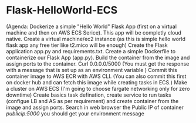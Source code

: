 # Flask-HelloWorld-ECS
(Agenda: Dockerize a simple "Hello World" Flask App (first on a virtual machine and then on AWS ECS Serice). This app will be completly cloud native.
Create a virtual machine/ec2 instance (as this is simple hello world flask app any free tier like t2.mico will be enough)
Create the Flask application app.py and requirements.txt.
Create a simple Dockerfile to containerize our Flask App (app.py).
Build the container from the image and assign ports to the container.
Curl 0.0.0.0/5000 (You must get the response with a message that is set up as an environment variable )
Commit this container image to AWS ECR with AWS CLI. (You can also commit this first on docker hub and can fetch this image while creating tasks in ECS.)
Make a cluster on AWS ECS (I'm going to choose fargate networking only for zero downtime)
Create basics task defination, create service to run tasks (configue LB and AS as per requirement) and create container from the image and assign ports.
Search in web browser the Public IP of container *publicip:5000*
you should get your environment message
